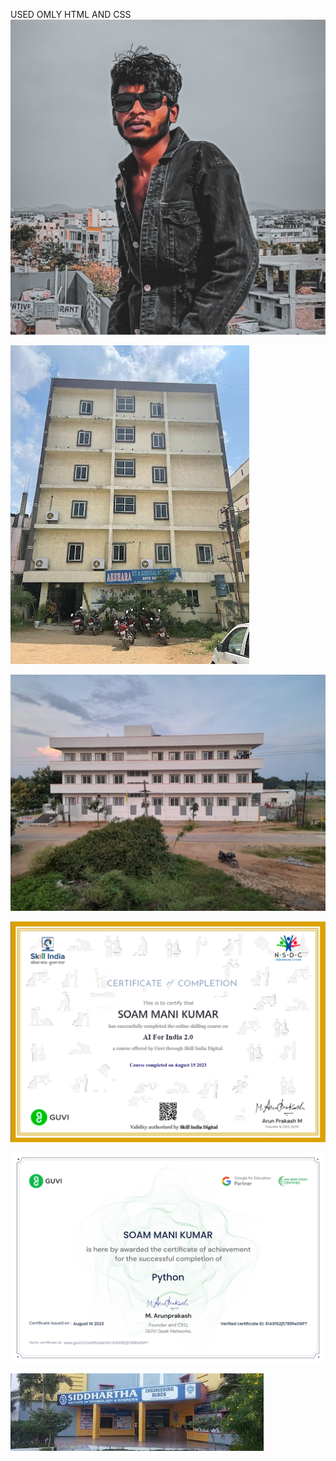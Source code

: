 USED OMLY HTML AND CSS
![image alt](https://github.com/Mani-Soam/Portfolio/blob/3b7cc3ce0eb0c9655ecbb2c5836f8e8132bbd7b7/images/IMG_20230122_035842_0705.jpg)

![image alt](https://github.com/Mani-Soam/Portfolio/blob/61435c3b24e543cda2cf3e74c3d481656f1b8568/images/2022-10-25.jpg)

![image alt](https://github.com/Mani-Soam/Portfolio/blob/f9031a1788d9f3b88382a3bb80b8dec3dda870d6/images/20220826_183907.jpg)

![image alt](https://github.com/Mani-Soam/Portfolio/blob/e427bbfe2a1b499e8a63bfc0731011bc698939cf/images/GuviCertification%20-%201h61Gc162919J64lim.png)

![image alt](https://github.com/Mani-Soam/Portfolio/blob/2d0148f25fa2cb3010c70ebb694cca9a9693f811/images/GuviCertification%20-%2061A9162j5788fw06P7.png)

![image alt](https://github.com/Mani-Soam/Portfolio/blob/4a7d5047ad61a2cedf5d50bd8c410e9cdb50002f/images/images%20(2).jpg)
